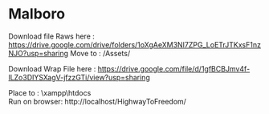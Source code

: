 # Malboro

Download file Raws here : https://drive.google.com/drive/folders/1oXgAeXM3NI7ZPG_LoETrJTKxsF1nzNJO?usp=sharing
Move to : /Assets/

Download Wrap File here : https://drive.google.com/file/d/1gfBCBJmv4f-lLZo3DIYSXagV-jfzzGTi/view?usp=sharing

Place to : \xampp\htdocs\
Run on browser: http://localhost/HighwayToFreedom/
